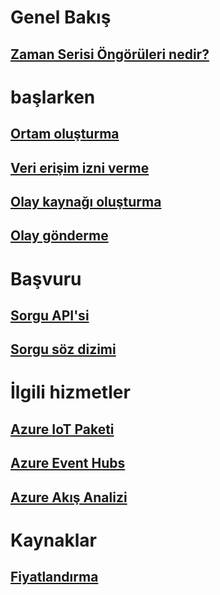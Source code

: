 # Genel Bakış
## [Zaman Serisi Öngörüleri nedir?](time-series-insights-overview.md)

# başlarken
## [Ortam oluşturma](time-series-insights-get-started.md)
## [Veri erişim izni verme](time-series-insights-data-access.md)
## [Olay kaynağı oluşturma](time-series-insights-add-event-source.md)
## [Olay gönderme](time-series-insights-send-events.md)

# Başvuru
## [Sorgu API'si](/rest/api/time-series-insights/time-series-insights-reference-queryapi)
## [Sorgu söz dizimi](/rest/api/time-series-insights/time-series-insights-reference-query-syntax)

# İlgili hizmetler
## [Azure IoT Paketi](/azure/iot-suite/)
## [Azure Event Hubs](/azure/event-hubs/)
## [Azure Akış Analizi](/azure/stream-analytics/)

# Kaynaklar
## [Fiyatlandırma](https://azure.microsoft.com/pricing/details/time-series-insights/)
